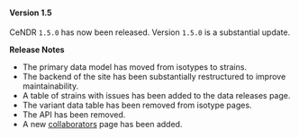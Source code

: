#### Version 1.5

CeNDR `1.5.0` has now been released. Version `1.5.0` is a substantial update.

__Release Notes__

* The primary data model has moved from isotypes to strains.
* The backend of the site has been substantially restructured to improve maintainability.
* A table of strains with issues has been added to the data releases page.
* The variant data table has been removed from isotype pages.
* The API has been removed.
* A new [collaborators](/about/collaborators) page has been added.